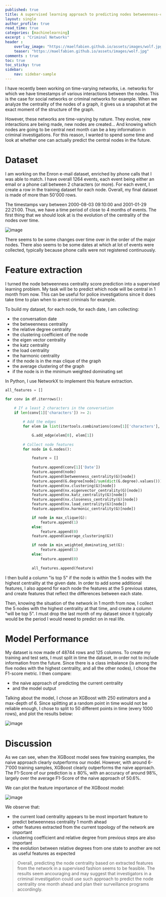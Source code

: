 ```yaml
---
published: true
title: A supervised learning approach to predicting nodes betweenness-centrality in time-varying networks
layout: single
author_profile: true
read_time: true
categories: [machinelearning]
excerpt : "Criminal Networks"
header :
    overlay_image: "https://maelfabien.github.io/assets/images/wolf.jpg"
    teaser: "https://maelfabien.github.io/assets/images/wolf.jpg"
comments : true
toc: true
toc_sticky: true
sidebar:
    nav: sidebar-sample
---
```


I have recently been working on time-varying networks, i.e. networks for which we have timestamps of various interactions between the nodes. This is the case for social networks or criminal networks for example. When we analyze the centrality of the nodes of a graph, it gives us a snapshot at the exact moment of the structure of the graph.

However, these networks are time-varying by nature. They evolve, new interactions are being made, new nodes are created... And knowing which nodes are going to be central next month can be a key information in criminal investigations. For this reason, I wanted to spend some time and look at whether one can actually predict the central nodes in the future.


<script type="text/javascript" async
src="https://cdn.mathjax.org/mathjax/latest/MathJax.js?config=TeX-MML-AM_CHTML">
</script>

# Dataset

I am working on the Enron e-mail dataset, enriched by phone calls that I was able to match. I have overall 1264 events, each event being either an email or a phone call between 2 characters (or more). For each event, I create a row in the training dataset for each node. Overall, my final dataset is made of more than 50'000 rows.

The timestamps vary between 2000-08-03 09:10:00 and 2001-01-29 22:21:00. Thus, we have a time period of close to 4 months of events. The first thing that we should look at is the evolution of the centrality of the nodes over time.

![image](https://maelfabien.github.io/assets/images/node_evol.png)

There seems to be some changes over time over in the order of the major nodes. There also seems to be some dates at which at lot of events were collected, typically because phone calls were not registered continuously.

# Feature extraction

I turned the node betweenness centrality score prediction into a supervised learning problem. My task will be to predict which node will be central in 1 month from now. This can be useful for police investigations since it does take time to plan when to arrest criminals for example.

To build my dataset, for each node, for each date, I am collecting:
- the conversation date
- the betweenness centrality
- the relative degree centrality
- the clustering coefficient of the node
- the eigen vector centrality
- the katz centrality
- the load centrality
- the harmonic centrality
- if the node is in the max clique of the graph
- the average clustering of the graph
- if the node is in the minimum weighted dominating set

In Python, I use NetworkX to implement this feature extraction.

```python
all_features = []

for conv in df.iterrows():
    
    # If a least 2 characters in the conversation
    if len(conv[1]['characters']) >= 2:

    	# Add the edges
        for elem in list(itertools.combinations(conv[1]['characters'], 2)):

            G.add_edge(elem[0], elem[1])
            
        # Collect node features
        for node in G.nodes():

            feature = []
            
            feature.append(conv[1]['Date'])
            feature.append(node)
            feature.append(betweenness_centrality(G)[node])
            feature.append(G.degree[node]/sum(dict(G.degree).values()))
            feature.append(nx.clustering(G)[node])
            feature.append(nx.eigenvector_centrality(G)[node])
            feature.append(nx.katz_centrality(G)[node])
            feature.append(nx.closeness_centrality(G)[node])
            feature.append(nx.load_centrality(G)[node])
            feature.append(nx.harmonic_centrality(G)[node])

            if node in max_clique(G):
                feature.append(1)
            else:
                feature.append(0)
            feature.append(average_clustering(G))

            if node in min_weighted_dominating_set(G):
                feature.append(1)
            else:
                feature.append(0)
                
            all_features.append(feature)
```

I then build a column "is top 5" if the node is within the 5 nodes with the highest centrality at the given date. In order to add some additional features, I also append for each node the features at the 5 previous states, and create features that reflect the differences between each state.

Then, knowing the situation of the network in 1 month from now, I collect the 5 nodes with the highest centrality at that time, and create a column "will be top 5". I must drop the last month of my dataset since it typically would be the period I would neeed to predict on in real life.

# Model Performance

My dataset is now made of 48744 rows and 125 columns. To create my training and test sets, I must split in time the dataset, in order not to include information from the future. Since there is a class imbalance (is among the five nodes with the highest centrality, and all the other nodes), I chose the F1-score metric. I then compare:
- the naive approach of predicting the current centrality 
- and the model output

Talking about the model, I chose an XGBoost with 250 estimators and a max-depth of 6. Since splitting at a random point in time would not be reliable enough, I chose to split to 50 different points in time (every 1000 rows), and plot the results below:

![image](https://maelfabien.github.io/assets/images/evol_node.png)

# Discussion

As we can see, when the XGBoost model sees few training examples, the naive approach clearly outperforms our model. However, with around 6-7'000 training samples, XGBoost clearly outperforms the naive approach. The F1-Score of our prediction is ± 80%, with an accuracy of around 98%, largely over the average F1-Score of the naive approach of 50.6%. 

We can plot the feature importance of the XGBoost model:

![image](https://maelfabien.github.io/assets/images/feat_imp.png)

We observe that:
- the current load centrality appears to be most important feature to predict betweenness centrality 1 month ahead
- other features extracted from the current topology of the network are important
- clustering coefficient and relative degree from previous steps are also important
- the evolution between relative degrees from one state to another are not as useful features as expected

> Overall, predicting the node centrality based on extracted features from the network in a supervised fashion seems to be feasible. The results seem ancouraging and may suggest that investigators in a criminal investigation could use such approach to predict the node centrality one month ahead and plan their surveillance programs accordingly.  
